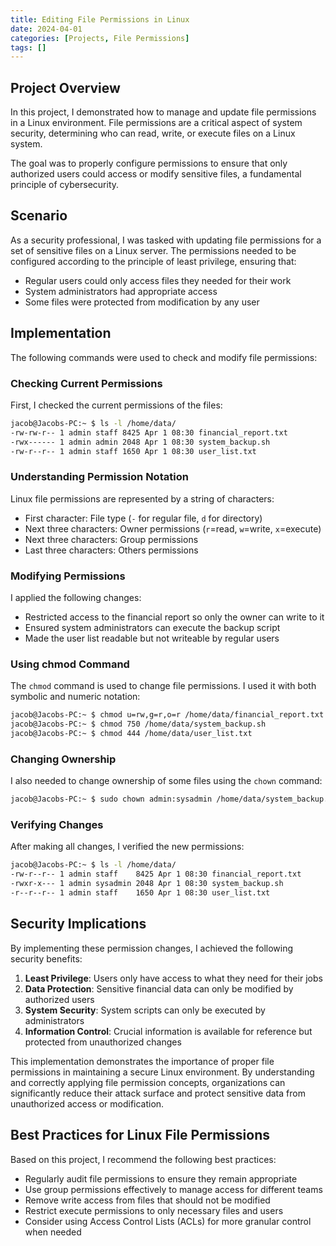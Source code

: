 ```yaml
---
title: Editing File Permissions in Linux
date: 2024-04-01
categories: [Projects, File Permissions]
tags: []
---
```


## Project Overview

In this project, I demonstrated how to manage and update file permissions in a Linux environment. File permissions are a critical aspect of system security, determining who can read, write, or execute files on a Linux system.

The goal was to properly configure permissions to ensure that only authorized users could access or modify sensitive files, a fundamental principle of cybersecurity.

## Scenario

As a security professional, I was tasked with updating file permissions for a set of sensitive files on a Linux server. The permissions needed to be configured according to the principle of least privilege, ensuring that:

- Regular users could only access files they needed for their work
- System administrators had appropriate access
- Some files were protected from modification by any user

## Implementation

The following commands were used to check and modify file permissions:

### Checking Current Permissions

First, I checked the current permissions of the files:

```bash
jacob@Jacobs-PC:~ $ ls -l /home/data/
-rw-rw-r-- 1 admin staff 8425 Apr 1 08:30 financial_report.txt
-rwx------ 1 admin admin 2048 Apr 1 08:30 system_backup.sh
-rw-r--r-- 1 admin staff 1650 Apr 1 08:30 user_list.txt
```

### Understanding Permission Notation

Linux file permissions are represented by a string of characters:
- First character: File type (`-` for regular file, `d` for directory)
- Next three characters: Owner permissions (`r`=read, `w`=write, `x`=execute)
- Next three characters: Group permissions
- Last three characters: Others permissions

### Modifying Permissions

I applied the following changes:
- Restricted access to the financial report so only the owner can write to it
- Ensured system administrators can execute the backup script
- Made the user list readable but not writeable by regular users

### Using chmod Command

The `chmod` command is used to change file permissions. I used it with both symbolic and numeric notation:

```bash
jacob@Jacobs-PC:~ $ chmod u=rw,g=r,o=r /home/data/financial_report.txt
jacob@Jacobs-PC:~ $ chmod 750 /home/data/system_backup.sh
jacob@Jacobs-PC:~ $ chmod 444 /home/data/user_list.txt
```

### Changing Ownership

I also needed to change ownership of some files using the `chown` command:

```bash
jacob@Jacobs-PC:~ $ sudo chown admin:sysadmin /home/data/system_backup.sh
```

### Verifying Changes

After making all changes, I verified the new permissions:

```bash
jacob@Jacobs-PC:~ $ ls -l /home/data/
-rw-r--r-- 1 admin staff    8425 Apr 1 08:30 financial_report.txt
-rwxr-x--- 1 admin sysadmin 2048 Apr 1 08:30 system_backup.sh
-r--r--r-- 1 admin staff    1650 Apr 1 08:30 user_list.txt
```

## Security Implications

By implementing these permission changes, I achieved the following security benefits:

1. **Least Privilege**: Users only have access to what they need for their jobs
2. **Data Protection**: Sensitive financial data can only be modified by authorized users
3. **System Security**: System scripts can only be executed by administrators
4. **Information Control**: Crucial information is available for reference but protected from unauthorized changes

This implementation demonstrates the importance of proper file permissions in maintaining a secure Linux environment. By understanding and correctly applying file permission concepts, organizations can significantly reduce their attack surface and protect sensitive data from unauthorized access or modification.

## Best Practices for Linux File Permissions

Based on this project, I recommend the following best practices:

- Regularly audit file permissions to ensure they remain appropriate
- Use group permissions effectively to manage access for different teams
- Remove write access from files that should not be modified
- Restrict execute permissions to only necessary files and users
- Consider using Access Control Lists (ACLs) for more granular control when needed